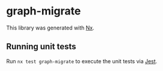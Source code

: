 # graph-migrate

This library was generated with [Nx](https://nx.dev).

## Running unit tests

Run `nx test graph-migrate` to execute the unit tests via [Jest](https://jestjs.io).
